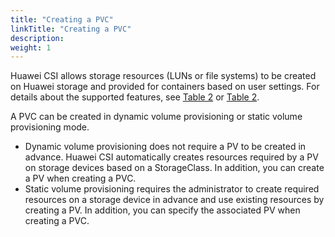 ```yaml
---
title: "Creating a PVC"
linkTitle: "Creating a PVC"
description: 
weight: 1
---
```


Huawei CSI allows storage resources \(LUNs or file systems\) to be created on Huawei storage and provided for containers based on user settings. For details about the supported features, see  [Table 2](/docs/compatibility-and-features/compatibility-with-huawei-enterprise-storage#table14995183994515)  or  [Table 2](/docs/compatibility-and-features/compatibility-with-huawei-distributed-storage#table175022559255).

A PVC can be created in dynamic volume provisioning or static volume provisioning mode.

-   Dynamic volume provisioning does not require a PV to be created in advance. Huawei CSI automatically creates resources required by a PV on storage devices based on a StorageClass. In addition, you can create a PV when creating a PVC.
-   Static volume provisioning requires the administrator to create required resources on a storage device in advance and use existing resources by creating a PV. In addition, you can specify the associated PV when creating a PVC.




